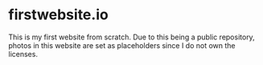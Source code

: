 # firstwebsite.io
This is my first website from scratch.
Due to this being a public repository, photos in this website are set as placeholders since I do not own the licenses.
